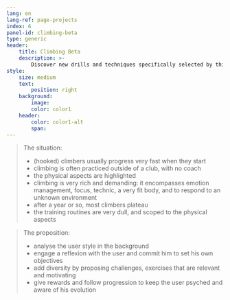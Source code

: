```yaml
---
lang: en
lang-ref: page-projects
index: 6
panel-id: climbing-beta
type: generic
header:
    title: Climbing Beta
    description: >-
        Discover new drills and techniques specifically selected by this digital coach to improve your style. 
style:
    size: medium
    text:
        position: right
    background:
        image:
        color: color1
    header:
        color: color1-alt
        span:
---
```


> The situation:
> - (hooked) climbers usually progress very fast when they start
> - climbing is often practiced outside of a club, with no coach
> - the physical aspects are highlighted
> - climbing is very rich and demanding: it encompasses emotion management, focus, technic, a very fit body, and to respond to an unknown environment
> - after a year or so, most climbers plateau
> - the training routines are very dull, and scoped to the physical aspects

> The proposition:
> - analyse the user style in the background
> - engage a reflexion with the user and commit him to set his own objectives
> - add diversity by proposing challenges, exercises that are relevant and motivating
> - give rewards and follow progression to keep the user psyched and aware of his evolution